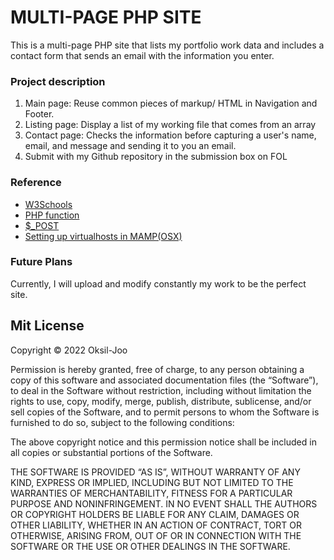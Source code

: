 
# MULTI-PAGE PHP SITE

This is a multi-page PHP site that lists my portfolio work data and includes a contact form that sends an email with the information you enter.

### Project description
1. Main page: Reuse common pieces of markup/ HTML in Navigation and Footer.
2. Listing page: Display a list of my working file that comes from an array
3. Contact page: Checks the information before capturing a user's name, email, and message and sending it to you an email.
4. Submit with my Github repository in the submission box on FOL

### Reference
+ [W3Schools](https://www.w3schools.com/php/php_functions.asp)
+ [PHP function](https://www.php.net/manual/en/functions.user-defined.php)
+ [$_POST](https://www.fanshaweonline.ca/d2l/le/content/1257802/Home#:~:text=https%3A//www.php.net/manual/en/reserved.variables.post.php)
+ [Setting up virtualhosts in MAMP(OSX)](https://medium.com/@wilbo/adding-a-virtual-host-in-mamp-for-mac-a6c717cc0475)


### Future Plans
Currently, I will upload and modify constantly my work to be the perfect site.

## Mit License

Copyright © 2022 Oksil-Joo

Permission is hereby granted, free of charge, to any person obtaining a copy of this software and associated documentation files (the “Software”), to deal in the Software without restriction, including without limitation the rights to use, copy, modify, merge, publish, distribute, sublicense, and/or sell copies of the Software, and to permit persons to whom the Software is furnished to do so, subject to the following conditions:

The above copyright notice and this permission notice shall be included in all copies or substantial portions of the Software.

THE SOFTWARE IS PROVIDED “AS IS”, WITHOUT WARRANTY OF ANY KIND, EXPRESS OR IMPLIED, INCLUDING BUT NOT LIMITED TO THE WARRANTIES OF MERCHANTABILITY, FITNESS FOR A PARTICULAR PURPOSE AND NONINFRINGEMENT. IN NO EVENT SHALL THE AUTHORS OR COPYRIGHT HOLDERS BE LIABLE FOR ANY CLAIM, DAMAGES OR OTHER LIABILITY, WHETHER IN AN ACTION OF CONTRACT, TORT OR OTHERWISE, ARISING FROM, OUT OF OR IN CONNECTION WITH THE SOFTWARE OR THE USE OR OTHER DEALINGS IN THE SOFTWARE.